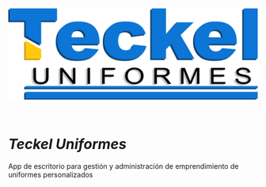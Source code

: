 
#
![Logo Teckel Uniformes](assets/image/TECKELLOGO_relieve.png)

</br>

# *Teckel Uniformes*

App de escritorio para gestión y administración de emprendimiento de uniformes personalizados
#
